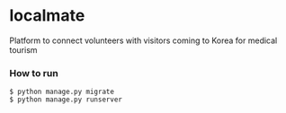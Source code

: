 # localmate

Platform to connect volunteers with visitors coming to Korea for medical tourism

### How to run

```
$ python manage.py migrate
$ python manage.py runserver
```
